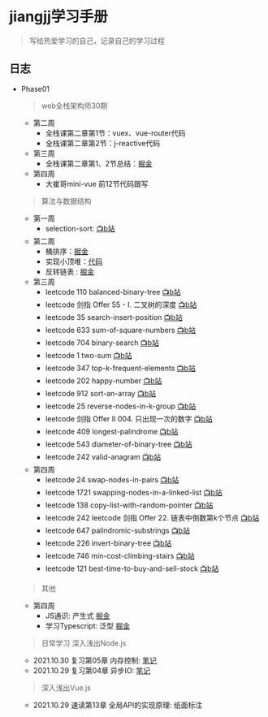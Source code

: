 # jiangjj学习手册

> 写给热爱学习的自己，记录自己的学习过程



## 日志 
- Phase01 
  > web全栈架构师30期
    - 第二周 
      - 全栈课第二章第1节：vuex、vue-router代码
      - 全栈课第二章第2节：j-reactive代码
   - 第三周 
      - 全栈课第二章第1、2节总结：[掘金](https://juejin.cn/post/7028094049697398797)
   - 第四周
      - 大崔哥mini-vue 前12节代码跟写

      
  > 算法与数据结构
   - 第一周
      - selection-sort: [📺b站](https://www.bilibili.com/video/BV1vh41187WG?spm_id_from=333.999.0.0)
   - 第二周
      - 桶排序：[掘金](https://juejin.cn/post/7026750529673887780)
      - 实现小顶堆：[代码](https://github.com/rhythm022/jiangjj-frontend-studybook/blob/main/algorithm/02-%E5%B0%8F%E9%A1%B6%E5%A0%86.js)
      - 反转链表 : [掘金](https://juejin.cn/post/7027331088104194056)
  - 第三周 
      - leetcode 110 balanced-binary-tree [📺b站](https://www.bilibili.com/video/BV14L4y1v7tC?spm_id_from=333.999.0.0)
      - leetcode 剑指 Offer 55 - I. 二叉树的深度 [📺b站](https://www.bilibili.com/video/BV11L411u7eF?spm_id_from=333.999.0.0)
      - leetcode 35 search-insert-position [📺b站](https://www.bilibili.com/video/BV1Bq4y1u7EY?spm_id_from=333.999.0.0)
      - leetcode 633 sum-of-square-numbers [📺b站](https://www.bilibili.com/video/BV1jY411x7Yj?spm_id_from=333.999.0.0)
      - leetcode 704 binary-search [📺b站](https://www.bilibili.com/video/BV1Jq4y167Ea?spm_id_from=333.999.0.0)
      - leetcode 1 two-sum [📺b站](https://www.bilibili.com/video/BV1sq4y1u7Ay?spm_id_from=333.999.0.0)
      - leetcode 347 top-k-frequent-elements [📺b站](https://www.bilibili.com/video/BV1LR4y1t725/)
      - leetcode 202 happy-number [📺b站](https://www.bilibili.com/video/BV1Pf4y1M7NG/)
      - leetcode 912 sort-an-array [📺b站](https://www.bilibili.com/video/BV1E34y1d7Qg/)
      - leetcode 25 reverse-nodes-in-k-group [📺b站](https://www.bilibili.com/video/BV1US4y1d7kn)
      - leetcode 剑指 Offer II 004. 只出现一次的数字 [📺b站](https://www.bilibili.com/video/BV1Hq4y1u7zv)
      - leetcode 409 longest-palindrome [📺b站](https://www.bilibili.com/video/BV1SQ4y1m7k6)
      - leetcode 543 diameter-of-binary-tree [📺b站](https://www.bilibili.com/video/BV1j44y1v7j6)
      - leetcode 242 valid-anagram [📺b站](https://www.bilibili.com/video/BV1xQ4y1U7Zf)
   - 第四周
      - leetcode 24 swap-nodes-in-pairs [📺b站](https://www.bilibili.com/video/BV12M4y1A7Cq/)
      - leetcode 1721 swapping-nodes-in-a-linked-list [📺b站](https://www.bilibili.com/video/BV1Xq4y1u7HH/)
      - leetcode 138 copy-list-with-random-pointer [📺b站](https://www.bilibili.com/video/BV1uh41147Ny/)
      - leetcode 242 leetcode 剑指 Offer 22. 链表中倒数第k个节点 [📺b站](https://www.bilibili.com/video/BV1yS4y197Ue/)
      - leetcode 647 palindromic-substrings [📺b站](https://www.bilibili.com/video/BV1334y1o7xx/)
      - leetcode 226 invert-binary-tree [📺b站](https://www.bilibili.com/video/BV1CP4y1G7Fs/)
      - leetcode 746 min-cost-climbing-stairs [📺b站](https://www.bilibili.com/video/BV1iP4y1G7Q6/)
      - leetcode 121 best-time-to-buy-and-sell-stock [📺b站](https://www.bilibili.com/video/BV1HQ4y1U7pT/)
 
 
 
   > 其他
    - 第四周
      - JS通识: 产生式 [掘金](https://juejin.cn/post/7033004725305884703)
      - 学习Typescript: 泛型 [掘金](https://juejin.cn/post/7032217088986988580) 
      
 
 
 
 
 
 
 
 
 
 
  > 日常学习
  > 深入浅出Node.js
    - 2021.10.30 复习第05章 内存控制: [笔记](https://github.com/rhythm022/2020-learning/blob/master/2021-nodejs/Untitled.ipynb)    
    - 2021.10.29 复习第04章 异步IO: [笔记](https://github.com/rhythm022/2020-learning/blob/master/2021-nodejs/Untitled.ipynb)    
  > 深入浅出Vue.js
    - 2021.10.29 速读第13章 全局API的实现原理: 纸面标注

